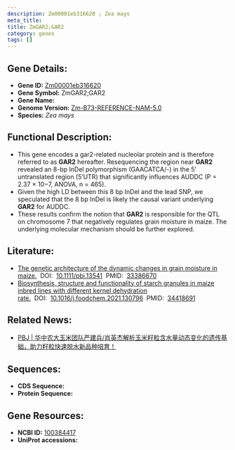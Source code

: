 ```yaml
---
description: Zm00001eb316620 ; Zea mays
meta_title:
title: ZmGAR2;GAR2
category: genes
tags: []
---
```


## Gene Details:
- **Gene ID:**	[Zm00001eb316620](https://www.maizegdb.org/gene_center/gene/Zm00001eb316620)
- **Gene Symbol:** ZmGAR2;GAR2
- **Gene Name:** 
- **Genome Version:** [Zm-B73-REFERENCE-NAM-5.0](https://www.maizegdb.org/genome/assembly/Zm-B73-REFERENCE-NAM-5.0)
- **Species:** *Zea mays*

## Functional Description:
   - This gene encodes a gar2-related nucleolar protein and is therefore referred to as **GAR2** hereafter. Resequencing the region near **GAR2** revealed an 8-bp InDel polymorphism (GAACATCA/-) in the 5’ untranslated region (5’UTR) that significantly influences AUDDC (P = 2.37 × 10−7, ANOVA, n = 465).
   - Given the high LD between this 8 bp InDel and the lead SNP, we speculated that the 8 bp InDel is likely the causal variant underlying **GAR2** for AUDDC.
   - These results confirm the notion that **GAR2** is responsible for the QTL on chromosome 7 that negatively regulates grain moisture in maize. The underlying molecular mechanism should be further explored.

## Literature:
   - [The genetic architecture of the dynamic changes in grain moisture in maize.]( https://onlinelibrary.wiley.com/doi/10.1111/pbi.13541)&nbsp;&nbsp;DOI:&nbsp;&nbsp;[10.1111/pbi.13541](https://onlinelibrary.wiley.com/doi/10.1111/pbi.13541)&nbsp;&nbsp;PMID:&nbsp;&nbsp;[33386670](https://pubmed.ncbi.nlm.nih.gov/33386670/)
   - [Biosynthesis, structure and functionality of starch granules in maize inbred lines with different kernel dehydration rate.]( https://www.sciencedirect.com/science/article/abs/pii/S0308814621018021?via%3Dihub)&nbsp;&nbsp;DOI:&nbsp;&nbsp;[10.1016/j.foodchem.2021.130796](https://www.sciencedirect.com/science/article/abs/pii/S0308814621018021?via%3Dihub)&nbsp;&nbsp;PMID:&nbsp;&nbsp;[34418691](https://pubmed.ncbi.nlm.nih.gov/34418691/)

## Related News:
   - [PBJ | 华中农大玉米团队严建兵/肖英杰解析玉米籽粒含水量动态变化的遗传基础，助力籽粒快速脱水新品种培育！](https://mp.weixin.qq.com/s?__biz=Mzg3MDEwNDEyMg==&mid=2247502996&idx=1&sn=2e0599b76b046cc97f16f89fadd6296c&chksm=ce9061c1f9e7e8d7195233a8510db0011a5645429e5fcf43122d467996df9bed7dcce547566a&scene=27#wechat_redirect)

## Sequences:
- **CDS Sequence:**
- **Protein Sequence:**

## Gene Resources:
- **NCBI ID:** [100384417](https://www.ncbi.nlm.nih.gov/gene/?term=100384417)
- **UniProt accessions:** [](https://www.uniprot.org/uniprotkb//entry)
